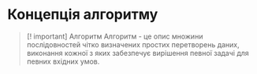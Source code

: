 # Концепція алгоритму

>[! important] Алгоритм
Алгоритм - це опис множини послідовностей чітко визначених простих перетворень даних, виконання кожної з яких забезпечує вирішення певної задачі для певних вхідних умов.